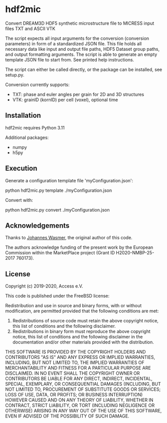 # hdf2mic

Convert DREAM3D HDF5 synthetic microstructure file
to MICRESS input files TXT and ASCII VTK

The script expects all input arguments for the conversion (conversion parameters)
in form of a standardized JSON file. This file holds all necessary data like input
and output file paths, HDF5 Dataset group paths, and output formatting arguments.
The script is able to generate an empty template JSON file to start from.
See printed help instructions.

The script can either be called directly, or the package can be installed, see setup.py.

Conversion currently supports:

- TXT: phase and euler angles per grain for 2D and 3D structures
- VTK: grainID (kornID) per cell (voxel), optional time


## Installation

hdf2mic requires Python 3.11

Additional packages:

* numpy
* h5py

## Execution

Generate a configuration template file 'myConfiguration.json':  

python hdf2mic.py template ./myConfiguration.json

Convert with:

python hdf2mic.py convert ./myConfiguration.json

## Acknowledgements

Thanks to [Johannes Wasmer](https://github.com/Irratzo), the original author of this code.

The authors acknowledge funding of the present work by the European Commission within the 
MarketPlace project (Grant ID H2020-NMBP-25-2017 760173).


## License

Copyright (c) 2019-2020, Access e.V.

This code is published under the FreeBSD license:

Redistribution and use in source and binary forms, with or without
modification, are permitted provided that the following conditions are met:

1. Redistributions of source code must retain the above copyright notice, this
   list of conditions and the following disclaimer.
2. Redistributions in binary form must reproduce the above copyright notice,
   this list of conditions and the following disclaimer in the documentation
   and/or other materials provided with the distribution.

THIS SOFTWARE IS PROVIDED BY THE COPYRIGHT HOLDERS AND CONTRIBUTORS "AS IS" AND
ANY EXPRESS OR IMPLIED WARRANTIES, INCLUDING, BUT NOT LIMITED TO, THE IMPLIED
WARRANTIES OF MERCHANTABILITY AND FITNESS FOR A PARTICULAR PURPOSE ARE
DISCLAIMED. IN NO EVENT SHALL THE COPYRIGHT OWNER OR CONTRIBUTORS BE LIABLE FOR
ANY DIRECT, INDIRECT, INCIDENTAL, SPECIAL, EXEMPLARY, OR CONSEQUENTIAL DAMAGES
(INCLUDING, BUT NOT LIMITED TO, PROCUREMENT OF SUBSTITUTE GOODS OR SERVICES;
LOSS OF USE, DATA, OR PROFITS; OR BUSINESS INTERRUPTION) HOWEVER CAUSED AND
ON ANY THEORY OF LIABILITY, WHETHER IN CONTRACT, STRICT LIABILITY, OR TORT
(INCLUDING NEGLIGENCE OR OTHERWISE) ARISING IN ANY WAY OUT OF THE USE OF THIS
SOFTWARE, EVEN IF ADVISED OF THE POSSIBILITY OF SUCH DAMAGE.
